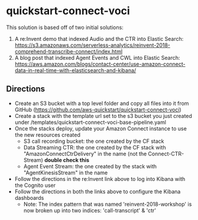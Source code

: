 # quickstart-connect-voci

This solution is based off of two initial solutions:
1) A re:Invent demo that indexed Audio and the CTR into Elastic Search: https://s3.amazonaws.com/serverless-analytics/reinvent-2018-comprehend-transcribe-connect/index.html
2) A blog post that indexed Agent Events and CWL into Elastic Search: https://aws.amazon.com/blogs/contact-center/use-amazon-connect-data-in-real-time-with-elasticsearch-and-kibana/

## Directions

- Create an S3 bucket with a top level folder and copy all files into it from GitHub (https://github.com/aws-quickstart/quickstart-connect-voci)
- Create a stack with the template url set to the s3 bucket you just created under /templates/quickstart-connect-voci-base-pipeline.yaml
- Once the stacks deploy, update your Amazon Connect instance to use the new resources created
    - S3 call recording bucket: the one created by the CF stack
    - Data Streaming CTR: the one created by the CF stack with "AmazonConnectCtrDelivery" in the name (not the Connect-CTR-Stream) **double check this**
    - Agent Event Stream: the one created by the stack with "AgentKinesisStream" in the name
- Follow the directions in the re:Invent link above to log into Kibana with the Cognito user
- Follow the directions in both the links above to configure the Kibana dashboards
    - Note: The index pattern that was named 'reinvent-2018-workshop' is now broken up into two indices: 'call-transcript' & 'ctr'
